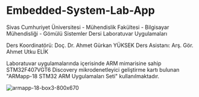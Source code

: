 # Embedded-System-Lab-App
Sivas Cumhuriyet Üniversitesi - Mühendislik Fakültesi - Bilgisayar Mühendisliği - Gömülü Sistemler Dersi Laboratuvar Uygulamaları

Ders Koordinatörü: Doç. Dr. Ahmet Gürkan YÜKSEK
Ders Asistanı: Arş. Gör. Ahmet Utku ELİK

Laboratuvar uygulamalarında içerisinde ARM mimarisine sahip STM32F407VGT6 Discovery mikrodenetleyici geliştirme kartı bulunan "ARMapp-18 STM32 ARM Uygulamaları Seti" kullanılmaktadır.

![armapp-18-box3-800x670](https://github.com/user-attachments/assets/e638e428-52e1-4242-912a-7ed5dd5a368c)
